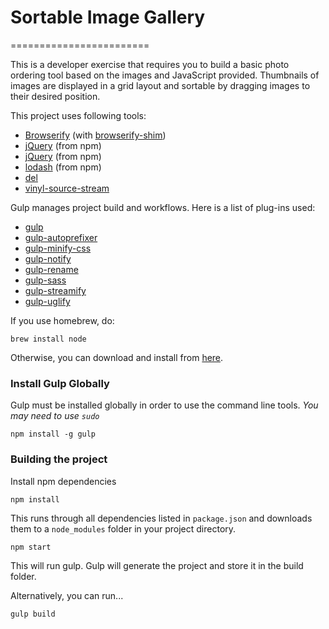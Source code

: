 # Sortable Image Gallery
========================

This is a developer exercise that requires you to build a basic photo ordering tool based on the images and JavaScript provided. Thumbnails of images are displayed in a grid layout and sortable by dragging images to their desired position.

This project uses following tools:
- [Browserify](http://browserify.org/) (with [browserify-shim](https://github.com/thlorenz/browserify-shim))
- [jQuery](http://jquery.com/) (from npm)
- [jQuery](http://jqueryui.com/) (from npm)
- [lodash](https://lodash.com/) (from npm)
- [del](https://www.npmjs.com/package/del)
- [vinyl-source-stream](https://www.npmjs.com/package/vinyl-source-stream)

Gulp manages project build and workflows. Here is a list of plug-ins used:
- [gulp](http://gulpjs.com/)
- [gulp-autoprefixer](https://www.npmjs.com/package/gulp-autoprefixer)
- [gulp-minify-css](https://www.npmjs.com/package/gulp-minify-css)
- [gulp-notify](https://www.npmjs.com/package/gulp-notify)
- [gulp-rename](https://www.npmjs.com/package/gulp-rename)
- [gulp-sass](https://www.npmjs.com/package/gulp-sass)
- [gulp-streamify](https://github.com/nfroidure/gulp-streamify)
- [gulp-uglify](https://www.npmjs.com/package/gulp-uglify)

If you use homebrew, do:

```
brew install node
```
Otherwise, you can download and install from [here](http://nodejs.org/download/).

### Install Gulp Globally

Gulp must be installed globally in order to use the command line tools. *You may need to use `sudo`*

```
npm install -g gulp
```

### Building the project

Install npm dependencies
```
npm install
```
This runs through all dependencies listed in `package.json` and downloads them
to a `node_modules` folder in your project directory.

```
npm start
```
This will run gulp.  Gulp will generate the project and store it in the build folder.

Alternatively, you can run...
```
gulp build
```
